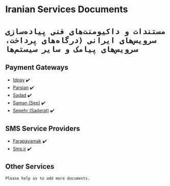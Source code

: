 # Iranian Services Documents
# `مستندات و داکیومنت‌های فنی پیاده‌سازی سرویس‌های ایرانی (درگاه‌های پرداخت، سرویس‌های پیامک و سایر سیستم‌ها`

## Payment Gateways
- [Idpay](https://idpay.ir) :heavy_check_mark:
- [Parsian](https://parsian-bank.ir/) :heavy_check_mark:
- [Sadad](https://sadadpsp.ir/fa/ipg-dargah-pardakht) :heavy_check_mark:
- [Saman (Sep)](https://sep.ir/%D8%AF%D8%B1%DA%AF%D8%A7%D9%87-%D9%BE%D8%B1%D8%AF%D8%A7%D8%AE%D8%AA-%D8%A7%DB%8C%D9%86%D8%AA%D8%B1%D9%86%D8%AA%DB%8C) :heavy_check_mark:
- [Sepehr (Saderat)](https://www.sepehrpay.com) :heavy_check_mark:

## SMS Service Providers
- [Farapayamak](https://farapayamak.ir) :heavy_check_mark:
- [Sms.ir](https://sms.ir) :heavy_check_mark:

## Other Services


`Please help us to add more documents.`

